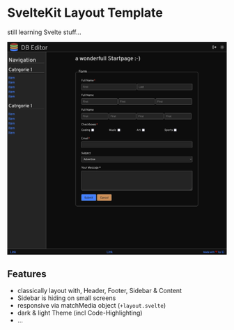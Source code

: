 # SvelteKit Layout Template

still learning Svelte stuff...


![screenshot](static/style/img/screenshot.png)


## Features

- classically layout with, Header, Footer, Sidebar & Content
- Sidebar is hiding on small screens
- responsive via matchMedia object (`+layout.svelte`)
- dark & light Theme (incl Code-Highlighting)
- ...